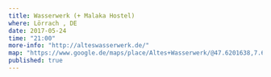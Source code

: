 ```yaml
---
title: Wasserwerk (+ Malaka Hostel)
where: Lörrach , DE 
date: 2017-05-24
time: "21:00"
more-info: "http://alteswasserwerk.de/"
map: "https://www.google.de/maps/place/Altes+Wasserwerk/@47.6201638,7.6549224,15.85z/data=!4m12!1m6!3m5!1s0x4791b08f6488dd09:0x2fad5af0bedd5d20!2sAltes+Wasserwerk!8m2!3d47.6202!4d7.65698!3m4!1s0x4791b08f6488dd09:0x2fad5af0bedd5d20!8m2!3d47.6202!4d7.65698"
published: true
---
```

